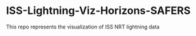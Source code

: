# ISS-Lightning-Viz-Horizons-SAFERS
 This repo represents the visualization of ISS NRT lightning data
